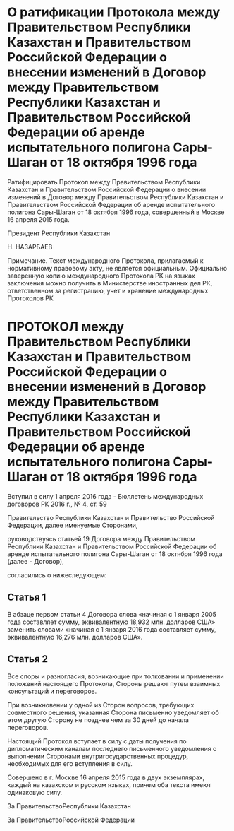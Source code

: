 # О ратификации Протокола между Правительством Республики Казахстан и Правительством Российской Федерации о внесении изменений в Договор между Правительством Республики Казахстан и Правительством Российской Федерации об аренде испытательного полигона Сары-Шаган от 18 октября 1996 года

Ратифицировать Протокол между Правительством Республики Казахстан и Правительством Российской Федерации о внесении изменений в Договор между Правительством Республики Казахстан и Правительством Российской Федерации об аренде испытательного полигона Сары-Шаган от 18 октября 1996 года, совершенный в Москве 16 апреля 2015 года.

Президент Республики Казахстан

Н. НАЗАРБАЕВ

Примечание. Текст международного Протокола, прилагаемый к нормативному правовому акту, не является официальным. Официально заверенную копию международного Протокола РК на языках заключения можно получить в Министерстве иностранных дел РК, ответственном за регистрацию, учет и хранение международных Протоколов РК

# ПРОТОКОЛ между Правительством Республики Казахстан и Правительством Российской Федерации о внесении изменений в Договор между Правительством Республики Казахстан и Правительством Российской Федерации об аренде испытательного полигона Сары-Шаган от 18 октября 1996 года

Вступил в силу 1 апреля 2016 года - Бюллетень международных договоров РК 2016 г., № 4, ст. 59

Правительство Республики Казахстан и Правительство Российской Федерации, далее именуемые Сторонами,

руководствуясь статьей 19 Договора между Правительством Республики Казахстан и Правительством Российской Федерации об аренде испытательного полигона Сары-Шаган от 18 октября 1996 года (далее - Договор),

согласились о нижеследующем:

## Статья 1

В абзаце первом статьи 4 Договора слова «начиная с 1 января 2005 года составляет сумму, эквивалентную 18,932 млн. долларов США» заменить словами «начиная с 1 января 2016 года составляет сумму, эквивалентную 16,276 млн. долларов США».

## Статья 2

Все споры и разногласия, возникающие при толковании и применении положений настоящего Протокола, Стороны решают путем взаимных консультаций и переговоров.

При возникновении у одной из Сторон вопросов, требующих совместного решения, указанная Сторона письменно уведомляет об этом другую Сторону не позднее чем за 30 дней до начала переговоров.

Настоящий Протокол вступает в силу с даты получения по дипломатическим каналам последнего письменного уведомления о выполнении Сторонами внутригосударственных процедур, необходимых для его вступления в силу.

Совершено в г. Москве 16 апреля 2015 года в двух экземплярах, каждый на казахском и русском языках, причем оба текста имеют одинаковую силу.

За Пра­ви­тель­ствоРес­пуб­ли­ки Ка­зах­стан

За Пра­ви­тель­ствоРос­сий­ской Фе­де­ра­ции


